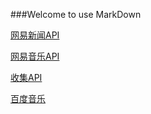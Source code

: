 ###Welcome to use MarkDown

[网易新闻API](http://showdoc.dagoogle.cn/index.php/6)

[网易音乐API](http://showdoc.dagoogle.cn/index.php/4)

[收集API](https://news.cnblogs.com/n/509904/)

[百度音乐](http://www.jianshu.com/p/a6718b11fdf1)
